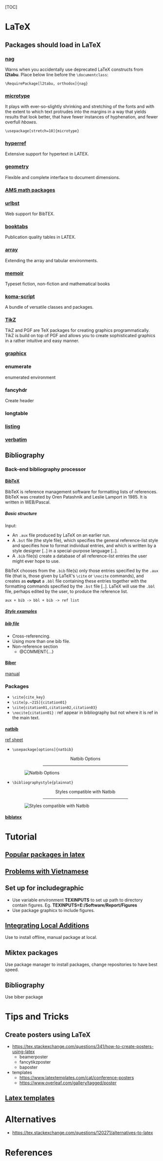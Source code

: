 [TOC]

# LaTeX

## Packages should load in LaTeX

### [nag](http://www.ctan.org/pkg/nag)

Warns when you accidentally use deprecated LaTeX constructs from
**l2tabu**. Place below line before the `\documentclass`:

`\RequirePackage[l2tabu, orthodox]{nag}`

### [microtype](http://www.ctan.org/pkg/microtype)

It plays with ever-so-slightly shrinking and stretching of the fonts and
with the extent to which text protrudes into the margins in a way that
yields results that look better, that have fewer instances of
hyphenation, and fewer overfull *hboxes*.

`\usepackage[stretch=10]{microtype}`

### [hyperref](http://tug.org/applications/hyperref/)

Extensive support for hypertext in LATEX.

### [geometry](http://www.ctan.org/pkg/geometry)

Flexible and complete interface to document dimensions.

### [AMS math packages](http://ctan.org/pkg/amsmath)
### [urlbst](http://nxg.me.uk/dist/urlbst/)

Web support for BibTEX.

### [booktabs](http://www.ctan.org/pkg/booktabs)

Publication quality tables in LATEX.

### [array](http://www.ctan.org/pkg/array)

Extending the array and tabular environments.

### [memoir](http://www.ctan.org/pkg/memoir)

Typeset fiction, non-fiction and mathematical books

### [koma-script](http://www.ctan.org/pkg/koma-script)

A bundle of versatile classes and packages.


### [TikZ](http://sourceforge.net/projects/pgf/)

TikZ and PGF are TeX packages for creating graphics programmatically.
TikZ is build on top of PGF and allows you to create sophisticated
graphics in a rather intuitive and easy manner.

### [graphicx]()

### enumerate

enumerated environment

### fancyhdr

Create header

### longtable

### [listing](http://www.ctan.org/tex-archive/macros/latex/contrib/listings/)

### [verbatim]()

## Bibliography

### Back-end bibliography processor

#### [BibTeX](https://en.wikipedia.org/wiki/BibTeX)

BibTeX is reference management software for formatting lists of
references. BibTeX was created by Oren Patashnik and Leslie Lamport in
1985. It is written in WEB/Pascal.

##### Basic structure

Input:

- An `.aux` file produced by LaTeX on an earlier run.
- A `.bst` file (the style file), which specifies the general reference-list style and specifies how to format individual entries, and which is written by a style designer [..] in a special-purpose language [..].
- A `.bib` file(s) create a database of all reference-list entries the user might ever hope to use.

BibTeX chooses from the `.bib` file(s) only those entries specified by the `.aux` file (that is, those given by LaTeX's `\cite` or `\nocite` commands), and creates as **output** a `.bbl` file containing these entries together with the formatting commands specified by the `.bst` file [..]. LaTeX will use the `.bbl` file, perhaps edited by the user, to produce the reference list.

`aux + bib -> bbl + bib -> ref list`

##### [Style examples](http://www.cs.stir.ac.uk/~kjt/software/latex/showbst.html)

##### [bib file](https://en.wikipedia.org/wiki/BibTeX#Bibliographic_information_file)

- Cross-referencing.
- Using more than one bib file.
- Non-reference section
	+ @COMMENT{...}


#### [Biber](http://biblatex-biber.sourceforge.net/)

[manual](http://mirrors.ctan.org/biblio/biber/documentation/biber.pdf)

### Packages
- `\cite{cite_key}`
- `\cite[p.~215]{citation01}`
- `\cite{citation01,citation02,citation03}`
- `\nocite{citation01}` : ref appear in bibliography but not where it is ref in the main text.

#### [natbib](http://ctan.org/pkg/natbib)
[ref sheet](http://merkel.zoneo.net/Latex/natbib.php)

- `\usepackage[options]{natbib}`
		<figure>
		  <figcaption style="text-align:center;">Natbib Options</figcaption>
		  <hr style="width:70%;margin-left:auto;margin-right:auto;" />
		  <img src="latexFigures/natbiboptions.png" alt="Natbib Options" title="Natbib Options">
		</figure>
- `\bibliographystyle{plainnat}`
		<figure>
		  <figcaption style="text-align:center;">Styles compatible with Natbib</figcaption>
		  <hr style="width:70%;margin-left:auto;margin-right:auto;" />
		  <img src="latexFigures/stylesnatbib.png" alt="Styles compatible with Natbib" title="Styles compatible with Natbib">
		</figure>

#### [biblatex](http://www.ctan.org/pkg/biblatex)


# Tutorial

## [Popular packages in latex](https://tex.stackexchange.com/questions/553/what-packages-do-people-load-by-default-in-latex)


## [Problems with Vietnamese](http://vntex.sourceforge.net/vntexse4.html)

## Set up for includegraphic

- Use variable environment **TEXINPUTS** to set up path to directory
  contain figures. Eg. **TEXINPUTS=E:/Software/Report/Figures**
- Use package graphicx to include figures.

## [Integrating Local Additions](http://docs.miktex.org/manual/localadditions.html)

Use to install offline, manual package at local.

## Miktex packages

Use package manager to install packages, change repositories to have
best speed.

## Bibliography

Use biber package

# Tips and Tricks

## Create posters using LaTeX

- https://tex.stackexchange.com/questions/341/how-to-create-posters-using-latex
    + beamerposter
    + fancytikzposter
    + baposter
- templates
    + https://www.latextemplates.com/cat/conference-posters
    + https://www.overleaf.com/gallery/tagged/poster

## [Latex templates](https://github.com/bamos/latex-templates)


# Alternatives

- https://tex.stackexchange.com/questions/120271/alternatives-to-latex

# References
